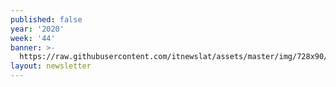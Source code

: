 ```yaml
---
published: false
year: '2020'
week: '44'
banner: >-
  https://raw.githubusercontent.com/itnewslat/assets/master/img/728x90/Banner-Resumen.jpg
layout: newsletter
---
```

